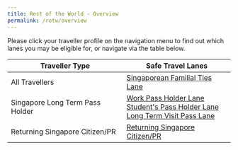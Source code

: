 ```yaml
---
title: Rest of the World - Overview
permalink: /rotw/overview
---
```


Please click your traveller profile on the navigation menu to find out which lanes you may be eligible for, or navigate via the table below.

|Traveller Type | Safe Travel Lanes | 
| ------------- |-------------------| 
| All Travellers| [Singaporean Familial Ties Lane](/rotw/singaporean-ftl)  | 
|Singapore Long Term Pass Holder |[Work Pass Holder Lane](/rotw/work-pass-holder-lane) <br> [Student's Pass Holder Lane](/rotw/student-pass-holder-lane) <br> [Long Term Visit Pass Lane](/rotw/ltvp-lane) |
|Returning Singapore Citizen/PR| [Returning Singapore Citizen/PR](/rotw/scpr)|


